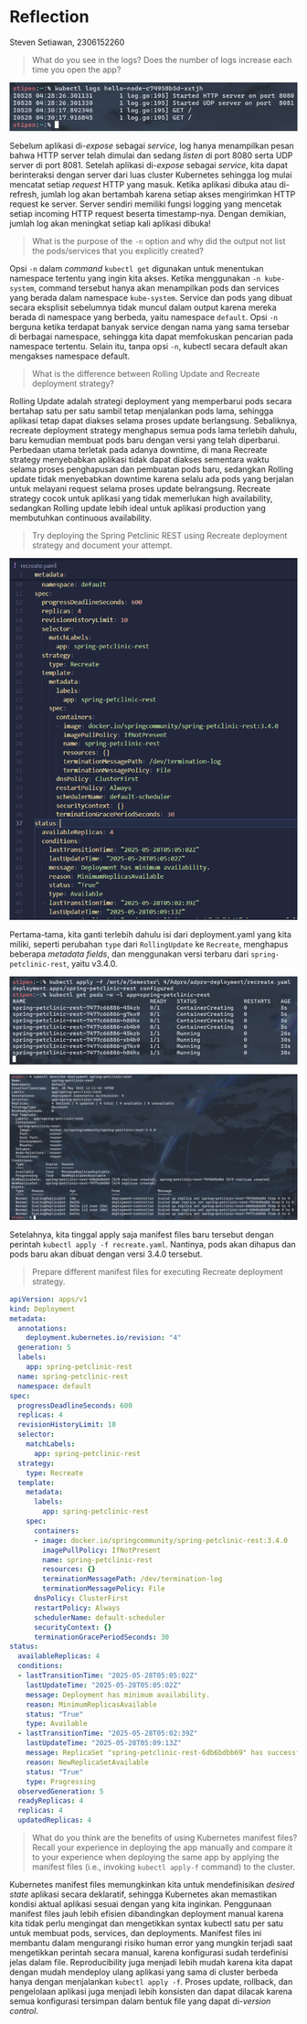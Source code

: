 # Reflection

Steven Setiawan, 2306152260

> What do you see in the logs? Does the number of logs increase each time you open the app?

![Image 1-1](./images/reflection-1.1.jpg)

Sebelum aplikasi di-_expose_ sebagai _service_, log hanya menampilkan pesan bahwa HTTP server telah dimulai dan sedang _listen_ di port 8080 serta UDP server di port 8081. Setelah aplikasi di-_expose_ sebagai _service_, kita dapat berinteraksi dengan server dari luas cluster Kubernetes sehingga log mulai mencatat setiap _request_ HTTP yang masuk. Ketika aplikasi dibuka atau di-refresh, jumlah log akan bertambah karena setiap akses mengirimkan HTTP request ke server. Server sendiri memiliki fungsi logging yang mencetak setiap incoming HTTP request beserta timestamp-nya. Dengan demikian, jumlah log akan meningkat setiap kali aplikasi dibuka!

> What is the purpose of the `-n` option and why did the output not list the pods/services that you explicitly created?

Opsi `-n` dalam _command_ `kubectl get` digunakan untuk menentukan namespace tertentu yang ingin kita akses. Ketika menggunakan `-n kube-system`, command tersebut hanya akan menampilkan pods dan services yang berada dalam namespace `kube-system`. Service dan pods yang dibuat secara eksplisit sebelumnya tidak muncul dalam output karena mereka berada di namespace yang berbeda, yaitu namespace `default`. Opsi `-n` berguna ketika terdapat banyak service dengan nama yang sama tersebar di berbagai namespace, sehingga kita dapat memfokuskan pencarian pada namespace tertentu. Selain itu, tanpa opsi `-n`, kubectl secara default akan mengakses namespace default.

> What is the difference between Rolling Update and Recreate deployment strategy?

Rolling Update adalah strategi deployment yang memperbarui pods secara bertahap satu per satu sambil tetap menjalankan pods lama, sehingga aplikasi tetap dapat diakses selama proses update berlangsung. Sebaliknya, recreate deployment strategy menghapus semua pods lama terlebih dahulu, baru kemudian membuat pods baru dengan versi yang telah diperbarui. Perbedaan utama terletak pada adanya downtime, di mana Recreate strategy menyebabkan aplikasi tidak dapat diakses sementara waktu selama proses penghapusan dan pembuatan pods baru, sedangkan Rolling update tidak menyebabkan downtime karena selalu ada pods yang berjalan untuk melayani request selama proses update belrangsung. Recreate strategy cocok untuk aplikasi yang tidak memerlukan high availability, sedangkan Rolling update lebih ideal untuk aplikasi production yang membutuhkan continuous availability.

> Try deploying the Spring Petclinic REST using Recreate deployment strategy and document your attempt.

![Images 2](./images/reflection-2.2.png)

Pertama-tama, kita ganti terlebih dahulu isi dari deployment.yaml yang kita miliki, seperti perubahan `type` dari `RollingUpdate` ke `Recreate`, menghapus beberapa _metadata fields_, dan menggunakan versi terbaru dari `spring-petclinic-rest`, yaitu v3.4.0.

![Images 3](./images/reflection-2.3.png)

![Images 4](./images/reflection-2.4.png)

Setelahnya, kita tinggal apply saja manifest files baru tersebut dengan perintah `kubectl apply -f recreate.yaml`. Nantinya, pods akan dihapus dan pods baru akan dibuat dengan versi 3.4.0 tersebut.

> Prepare different manifest files for executing Recreate deployment strategy.

```yaml
apiVersion: apps/v1
kind: Deployment
metadata:
  annotations:
    deployment.kubernetes.io/revision: "4"
  generation: 5
  labels:
    app: spring-petclinic-rest
  name: spring-petclinic-rest
  namespace: default
spec:
  progressDeadlineSeconds: 600
  replicas: 4
  revisionHistoryLimit: 10
  selector:
    matchLabels:
      app: spring-petclinic-rest
  strategy:
    type: Recreate
  template:
    metadata:
      labels:
        app: spring-petclinic-rest
    spec:
      containers:
      - image: docker.io/springcommunity/spring-petclinic-rest:3.4.0
        imagePullPolicy: IfNotPresent
        name: spring-petclinic-rest
        resources: {}
        terminationMessagePath: /dev/termination-log
        terminationMessagePolicy: File
      dnsPolicy: ClusterFirst
      restartPolicy: Always
      schedulerName: default-scheduler
      securityContext: {}
      terminationGracePeriodSeconds: 30
status:
  availableReplicas: 4
  conditions:
  - lastTransitionTime: "2025-05-28T05:05:02Z"
    lastUpdateTime: "2025-05-28T05:05:02Z"
    message: Deployment has minimum availability.
    reason: MinimumReplicasAvailable
    status: "True"
    type: Available
  - lastTransitionTime: "2025-05-28T05:02:39Z"
    lastUpdateTime: "2025-05-28T05:09:13Z"
    message: ReplicaSet "spring-petclinic-rest-6db6bdbb69" has successfully progressed.
    reason: NewReplicaSetAvailable
    status: "True"
    type: Progressing
  observedGeneration: 5
  readyReplicas: 4
  replicas: 4
  updatedReplicas: 4
```

> What do you think are the benefits of using Kubernetes manifest files? Recall your experience in deploying the app manually and compare it to your experience when deploying the same app by applying the manifest files (i.e., invoking `kubectl apply-f` command) to the cluster.

Kubernetes manifest files memungkinkan kita untuk mendefinisikan _desired state_ aplikasi secara deklaratif, sehingga Kubernetes akan memastikan kondisi aktual aplikasi sesuai dengan yang kita inginkan. Penggunaan manifest files jauh lebih efisien dibandingkan deployment manual karena kita tidak perlu mengingat dan mengetikkan syntax kubectl satu per satu untuk membuat pods, services, dan deployments. Manifest files ini membantu dalam mengurangi risiko human error yang mungkin terjadi saat mengetikkan perintah secara manual, karena konfigurasi sudah terdefinisi jelas dalam file. Reproducibility juga menjadi lebih mudah karena kita dapat dengan mudah mendeploy ulang aplikasi yang sama di cluster berbeda hanya dengan menjalankan `kubectl apply -f`. Proses update, rollback, dan pengelolaan aplikasi juga menjadi lebih konsisten dan dapat dilacak karena semua konfigurasi tersimpan dalam bentuk file yang dapat di-_version control_.